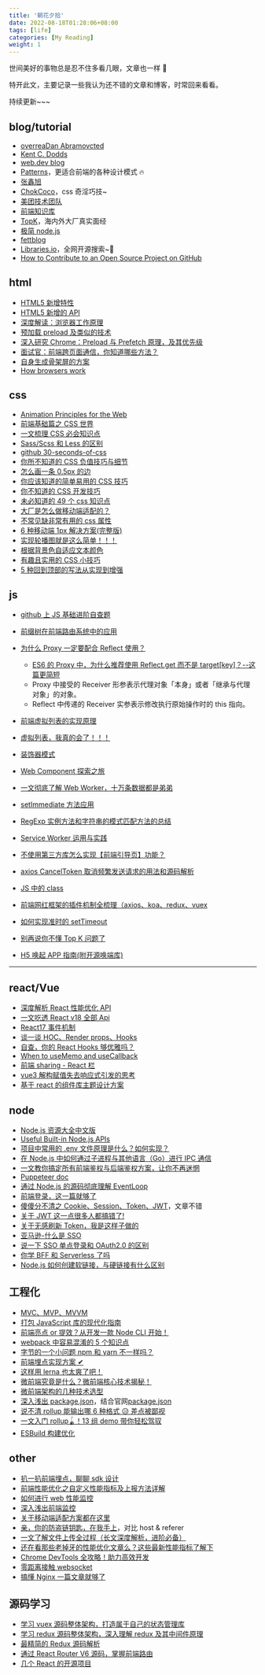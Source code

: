 ```yaml
---
title: '朝花夕拾'
date: 2022-08-18T01:28:06+08:00
tags: [life]
categories: [My Reading]
weight: 1
---
```


世间美好的事物总是忍不住多看几眼，文章也一样 🌹

特开此文，主要记录一些我认为还不错的文章和博客，时常回来看看。

持续更新~~~

## blog/tutorial

- [overreaDan Abramovcted](https://overreacted.io/)
- [Kent C. Dodds](https://kentcdodds.com/)
- [web.dev blog](https://web.dev/blog/)
- [Patterns](https://www.patterns.dev/posts/)，更适合前端的各种设计模式 🔥
- [张鑫旭](https://www.zhangxinxu.com/)
- [ChokCoco](https://www.cnblogs.com/coco1s/)，css 奇淫巧技~
- [美团技术团队](https://tech.meituan.com/)
- [前端知识库](https://www.html5iq.com/index.html)
- [TopK](https://osjobs.net/topk/)，海内外大厂真实面经
- [极简 node.js](https://www.yuque.com/sunluyong/node/what-is-node)
- [fettblog](https://fettblog.eu/guides/)
- [Libraries.io](https://libraries.io/)，全网开源搜索~🐂
- [How to Contribute to an Open Source Project on GitHub](https://egghead.io/courses/how-to-contribute-to-an-open-source-project-on-github)

## html

- [HTML5 新增特性](https://www.cnblogs.com/sarah-wen/p/10767178.html)
- [HTML5 新增的 API](https://www.cnblogs.com/yangpeixian/p/11367193.html)
- [深度解读：浏览器工作原理](https://segmentfault.com/a/1190000022633988?_ea=44436475)
- [预加载 preload 及类似的技术](http://eux.baidu.com/blog/fe/link-preload-%E6%A0%87%E7%AD%BE)
- [深入研究 Chrome：Preload 与 Prefetch 原理，及其优先级](https://mp.weixin.qq.com/s?__biz=MzUxMzcxMzE5Ng==&mid=2247485614&idx=1&sn=b25bac7cfbb02bdcab76b41f10a4bffb&source=41#wechat_redirect)
- [面试官：前端跨页面通信，你知道哪些方法？](https://juejin.cn/post/6844903811232825357)
- [自身生成骨架屏的方案](https://mdnice.com/writing/bb3aaf5c613d4e0a9cc86ee2244754df)
- [How browsers work](https://web.dev/howbrowserswork/)

## css

- [Animation Principles for the Web](https://cssanimation.rocks/principles/)
- [前端基础篇之 CSS 世界](https://juejin.cn/post/6844903894313598989)
- [一文梳理 CSS 必会知识点](https://juejin.cn/post/6854573212337078285)
- [Sass/Scss 和 Less 的区别](https://www.cnblogs.com/wangpenghui522/p/5467560.html)
- [github 30-seconds-of-css](https://github.com/30-seconds/30-seconds-of-css)
- [你所不知道的 CSS 负值技巧与细节](https://juejin.cn/post/6844903908440014861)
- [怎么画一条 0.5px 的边](https://zhuanlan.zhihu.com/p/34908005)
- [你应该知道的简单易用的 CSS 技巧](https://mp.weixin.qq.com/s/TknFflTIdtes8-khLUN35A)
- [你不知道的 CSS 开发技巧](https://mp.weixin.qq.com/s/tl4YJDq-xfhdPaJV6O5pxw)
- [未必知道的 49 个 css 知识点](https://github.com/qdlaoyao/css-gif)
- [大厂是怎么做移动端适配的？](https://mp.weixin.qq.com/s/uxHEIupg-sYbqtmSnFiOnQ)
- [不常见缺非常有用的 css 属性](https://segmentfault.com/a/1190000022851543)
- [6 种移动端 1px 解决方案(完整版)](https://mp.weixin.qq.com/s/IrV0-v3v5Cl969yFCI58Rg)
- [实现轮播图就是这么简单！！！](https://mp.weixin.qq.com/s/ECSACv3Vmr0LMItkUd1LaA)
- [根据背景色自适应文本颜色](https://github.com/wsafight/personBlog/issues/27)
- [有趣且实用的 CSS 小技巧](https://zhuanlan.zhihu.com/p/468983073)
- [5 种回到顶部的写法从实现到增强](https://www.cnblogs.com/xiaohuochai/p/5836179.html)

## js

- [github 上 JS 基础进阶自查题](https://github.com/lydiahallie/javascript-questions)
- [前缀树在前端路由系统中的应用](https://mp.weixin.qq.com/s/8G8CvZAzRNnhsfF6WZoKWg)
- [为什么 Proxy 一定要配合 Reflect 使用？](https://juejin.cn/post/7080916820353351688)

  - [ES6 的 Proxy 中，为什么推荐使用 Reflect.get 而不是 target[key]？--这篇更简短](https://juejin.cn/post/7050489628062646286)
  - Proxy 中接受的 Receiver 形参表示代理对象「本身」或者「继承与代理对象」的对象。
  - Reflect 中传递的 Receiver 实参表示修改执行原始操作时的 this 指向。

- [前端虚拟列表的实现原理](https://mp.weixin.qq.com/s/gkPOmKKD2-4TQz3TnmWbSw)
- [虚拟列表，我真的会了！！！](https://juejin.cn/post/7085941958228574215)
- [装饰器模式](https://zhuanlan.zhihu.com/p/115402372)
- [Web Component 探索之旅](https://mp.weixin.qq.com/s/mLXre4hdwcUX19Xq0qHGVw)
- [一文彻底了解 Web Worker，十万条数据都是弟弟](https://juejin.cn/post/7137728629986820126)
- [setImmediate 方法应用](https://blog.csdn.net/weixin_47450807/article/details/124098448)
- [RegExp 实例方法和字符串的模式匹配方法的总结](https://www.cnblogs.com/guorange/p/6693605.html)
- [Service Worker 运用与实践](https://mp.weixin.qq.com/s/3Ep5pJULvP7WHJvVJNDV-g)
- [不使用第三方库怎么实现【前端引导页】功能？](https://juejin.cn/post/7142633594882621454)
- [axios CancelToken 取消频繁发送请求的用法和源码解析](https://blog.csdn.net/sinat_38959166/article/details/104173187)
- [JS 中的 class](https://www.cnblogs.com/hencins/p/15408204.html)
- [前端网红框架的插件机制全梳理（axios、koa、redux、vuex](https://mp.weixin.qq.com/s/MuohDtMBrmIHOe8KrS_0ew)
- [如何实现准时的 setTimeout](https://mp.weixin.qq.com/s/ENU93_jSUaAONCkfTQTK-Q)
- [别再说你不懂 Top K 问题了](https://blog.51cto.com/u_15127654/2782684)
- [H5 唤起 APP 指南(附开源唤端库)](https://juejin.cn/post/6844903664155525127)

---

## react/Vue

- [深度解析 React 性能优化 API](https://mp.weixin.qq.com/s/svGYB3HvmLDMerlM50BhAg)
- [一文吃透 React v18 全部 Api](https://juejin.cn/post/7124486630483689485)
- [React17 事件机制](https://mp.weixin.qq.com/s/DI0oQI7Q-v5vrySRkD1ckw)
- [谈一谈 HOC、Render props、Hooks](https://mp.weixin.qq.com/s/UIAAg4qpg1YTebSEa1V_PQ)
- [自查，你的 React Hooks 够优雅吗？](https://mp.weixin.qq.com/s/y9b8Xv4zhVDdZAQmU6KwLQ)
- [When to useMemo and useCallback](https://kentcdodds.com/blog/usememo-and-usecallback#so-when-should-i-usememo-and-usecallback)
- [前端 sharing - React 栏](https://mp.weixin.qq.com/mp/appmsgalbum?__biz=Mzg5MjMxMzY5Mw==&action=getalbum&album_id=1719725878131163146&scene=173&from_msgid=2247484634&from_itemidx=1&count=3&nolastread=1#wechat_redirect)
- [vue3 解构赋值失去响应式引发的思考](https://juejin.cn/post/7114596904926740493)
- [基于 react 的组件库主题设计方案](https://cloud.tencent.com/developer/article/1663404)

## node

- [Node.js 资源大全中文版](https://github.com/jobbole/awesome-nodejs-cn)
- [Useful Built-in Node.js APIs](https://www.sitepoint.com/useful-built-in-node-js-apis/)
- [项目中常用的 .env 文件原理是什么？如何实现？](https://juejin.cn/post/7045057475845816357)
- [在 Node.js 中如何通过子进程与其他语言（Go）进行 IPC 通信](https://mp.weixin.qq.com/s/J5mtYjKsNXkg4P0gWdS9Hg)
- [一文教你搞定所有前端鉴权与后端鉴权方案，让你不再迷惘](https://juejin.cn/post/7129298214959710244)
- [Puppeteer doc](https://pptr.dev/)
- [通过 Node.js 的源码彻底理解 EventLoop](https://mp.weixin.qq.com/s/B6Wv1lIPUoX7IHOgMF7t7g)
- [前端登录，这一篇就够了](https://juejin.cn/post/6845166891393089544)
- [傻傻分不清之 Cookie、Session、Token、JWT](https://juejin.cn/post/6844904034181070861)，文章不错
- [关于 JWT 这一点很多人都搞错了!](https://mp.weixin.qq.com/s/fKCQZSYybYrPf9E1-kaTgA)
- [关于无感刷新 Token，我是这样子做的](https://mp.weixin.qq.com/s/k-UTRUPsyq3xv5mOwuU7ZQ)
- [亚马逊-什么是 SSO](https://aws.amazon.com/cn/what-is/sso/)
- [说一下 SSO 单点登录和 OAuth2.0 的区别](https://mp.weixin.qq.com/s?__biz=Mzg3NzgyMzIyNw==&mid=2247485964&idx=1&sn=c441fe31dd94cbccc3bf241b6657007f&chksm=cf1c5f98f86bd68e0a75cae22dbaf1459b23887e2d8facb8597f1da482e7a300a27bf32eb387&scene=132#wechat_redirect)
- [你学 BFF 和 Serverless 了吗](https://juejin.cn/post/6844904185427673095)
- [Node.js 如何创建软链接，与硬链接有什么区别](https://toutiao.io/posts/freqyei/preview)

## 工程化

- [MVC、MVP、MVVM](https://www.manster.me/?p=857)
- [打包 JavaScript 库的现代化指南](https://github.com/frehner/modern-guide-to-packaging-js-library/blob/main/README-zh_CN.md)
- [前端亮点 or 提效？从开发一款 Node CLI 开始！](https://juejin.cn/post/7178666619135066170)
- [webpack 中容易混淆的 5 个知识点](https://mp.weixin.qq.com/s/kPGEyQO63NkpcJZGMD05jQ)
- [字节的一个小问题 npm 和 yarn 不一样吗？](https://juejin.cn/post/7060844948316225572)
- [前端埋点实现方案 ✔](https://juejin.cn/post/7094146488439144455)
- [这样用 lerna 也太爽了吧！](https://juejin.cn/post/7134646424083365924)
- [微前端究竟是什么？微前端核心技术揭秘！](https://cloud.tencent.com/developer/article/1946575)
- [微前端架构的几种技术选型](https://juejin.cn/post/7113503219904430111)
- [深入浅出 package.json](https://juejin.cn/post/7099041402771734559)，结合官网[package.json](https://docs.npmjs.com/cli/v9/configuring-npm/package-json)
- [说不清 rollup 能输出哪 6 种格式 😥 差点被鄙视](https://juejin.cn/post/7051236803344334862)
- [一文入门 rollup🪀！13 组 demo 带你轻松驾驭](https://juejin.cn/post/7069555431303020580)
- [ESBuild 构建优化](https://mp.weixin.qq.com/s/7MR1raMmafEELiC9qTSaYQ)

## other

- [扒一扒前端埋点，聊聊 sdk 设计](https://juejin.cn/post/7104893385944596511)
- [前端性能优化之自定义性能指标及上报方法详解](https://mp.weixin.qq.com/s/DJ8Fdq1_cIoW0_NYekZwFw)
- [如何进行 web 性能监控](http://www.alloyteam.com/2020/01/14184/)
- [深入浅出前端监控](https://mp.weixin.qq.com/s/xXn8FnBuBXQQE93nHyjCXg)
- [关于移动端适配方案都在这里](https://mp.weixin.qq.com/s/hnJqHd-cWzdFbj0QH1e7UQ)
- [亲，你的防盗链钥匙，在我手上](https://juejin.cn/post/6844903596937461773)，对比 host & referer
- [一文了解文件上传全过程（长文深度解析，进阶必备）](https://mp.weixin.qq.com/s/omxy6C6JXSM9fRa_xx5CPg)
- [还在看那些老掉牙的性能优化文章么？这些最新性能指标了解下](https://mp.weixin.qq.com/s/y7EqNlJ9Bm6vZKxYwJ090Q)
- [Chrome DevTools 全攻略！助力高效开发](https://cloud.tencent.com/developer/article/1692503)
- [零距离接触 websocket](https://juejin.cn/post/6876301731966713869)
- [搞懂 Nginx 一篇文章就够了](https://blog.csdn.net/yujing1314/article/details/107000737)

## 源码学习

- [学习 vuex 源码整体架构，打造属于自己的状态管理库](https://juejin.cn/post/6844904001192853511#heading-2)
- [学习 redux 源码整体架构，深入理解 redux 及其中间件原理](https://juejin.cn/post/6844904191228411911)
- [最精简的 Redux 源码解析](https://mp.weixin.qq.com/s/uC7zkq2sqbhiLwW3RRGfWw)
- [通过 React Router V6 源码，掌握前端路由](https://mp.weixin.qq.com/s/3DxZ0UdH9CKOMzfAo_x0XQ)
- [几个 React 的开源项目](https://mp.weixin.qq.com/s/0M5nrqmhbJhRrUmN_fqRBA)
